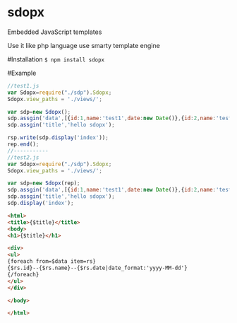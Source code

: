 # sdopx
Embedded JavaScript templates

Use it like php language use smarty template engine

#Installation
`
$ npm install sdopx
`

#Example
```js
//test1.js
var Sdopx=require("./sdp").Sdopx;
Sdopx.view_paths = './views/';

var sdp=new Sdopx();
sdp.assgin('data',[{id:1,name:'test1',date:new Date()},{id:2,name:'test2',date:new Date()}]);
sdp.assgin('title','hello sdopx');

rsp.write(sdp.display('index'));
rep.end();
//-----------
//test2.js
var Sdopx=require("./sdp").Sdopx;
Sdopx.view_paths = './views/';

var sdp=new Sdopx(rep);
sdp.assgin('data',[{id:1,name:'test1',date:new Date()},{id:2,name:'test2',date:new Date()}]);
sdp.assgin('title','hello sdopx');
sdp.display('index');

```
```html
<html>
<title>{$title}</title>
<body>
<h1>{$title}</h1>

<div>
<ul>
{foreach from=$data item=rs}
{$rs.id}--{$rs.name}--{$rs.date|date_format:'yyyy-MM-dd'}
{/foreach}
</ul>
</div>

</body>

</html>
```
